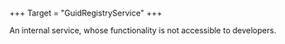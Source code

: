 +++
Target = "GuidRegistryService"
+++

An internal service, whose functionality is not accessible to developers.